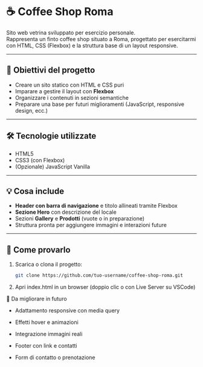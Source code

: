 
# ☕ Coffee Shop Roma

Sito web vetrina sviluppato per esercizio personale.  
Rappresenta un finto coffee shop situato a Roma, progettato per esercitarmi con HTML, CSS (Flexbox) e la struttura base di un layout responsive.

---

## 📌 Obiettivi del progetto 

- Creare un sito statico con HTML e CSS puri
- Imparare a gestire il layout con **Flexbox**
- Organizzare i contenuti in sezioni semantiche
- Preparare una base per futuri miglioramenti (JavaScript, responsive design, ecc.)

---

## 🛠 Tecnologie utilizzate

- HTML5
- CSS3 (con Flexbox)
- (Opzionale) JavaScript Vanilla

---


## 💡 Cosa include

- **Header con barra di navigazione** e titolo allineati tramite Flexbox
- **Sezione Hero** con descrizione del locale
- Sezioni **Gallery** e **Prodotti** (vuote o in preparazione)
- Struttura pronta per aggiungere immagini e interazioni future

---

## 🚀 Come provarlo

1. Scarica o clona il progetto:
   ```bash
   git clone https://github.com/tuo-username/coffee-shop-roma.git

2. Apri index.html in un browser (doppio clic o con Live Server su VSCode)

🔧 Da migliorare in futuro
- Adattamento responsive con media query

- Effetti hover e animazioni

- Integrazione immagini reali

- Footer con link e contatti

- Form di contatto o prenotazione


